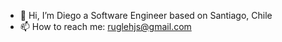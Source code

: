- 👋 Hi, I’m Diego a Software Engineer based on Santiago, Chile
- 📫 How to reach me: ruglehjs@gmail.com

<!---
Ruglehjs/Ruglehjs is a ✨ special ✨ repository because its `README.md` (this file) appears on your GitHub profile.
You can click the Preview link to take a look at your changes.
--->
